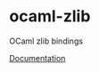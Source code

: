 # ocaml-zlib
OCaml zlib bindings

[Documentation](https://rawgit.com/madroach/ocaml-zlib/014c4a7/doc/Zlib.html)
